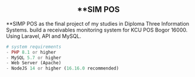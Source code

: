 ## <center>**SIM POS</center>

**SIMP POS as the final project of my studies in Diploma Three Information Systems. build a receivables monitoring system for KCU POS Bogor 16000. Using Laravel, API and MySQL.
<br>

```php
# system requirements
- PHP 8.1 or higher
- MySQL 5.7 or higher
- Web Server (Apache)
- NodeJS 14 or higher (16.16.0 recommended)
```


